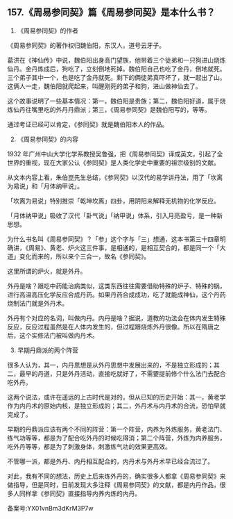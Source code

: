 ## 157.《周易参同契》篇《周易参同契》是本什么书？
1. 《周易参同契》的作者


《周易参同契》的著作权归魏伯阳，东汉人，道号云牙子。


葛洪在《神仙传》中说，魏伯阳出身高门望族，他带着三个徒弟和一只狗进山烧炼仙丹。金丹炼成后，狗吃了，立刻倒地死掉。魏伯阳自己也吃了金丹，倒地就死。三个弟子其中一个，也是吃了金丹就死。剩下的俩徒弟真吓坏了，就一起出了山。这俩人一走，魏伯阳就爬起来，叫醒刚死的弟子和狗，进山做神仙去了。


这个故事说明了一些基本情况：第一，魏伯阳是贵族；第二，魏伯阳好道，属于烧炼仙丹往嘴里吃的外丹丹鼎派；第三，《周易参同契》是魏伯阳写的，等等。


通过考证已经可以肯定，《参同契》就是魏伯阳本人的作品。


2. 《周易参同契》的内容


1932 年广州中山大学化学系教授吴鲁强，把《周易参同契》译成英文，引起了全世界的重视，现在大家公认《参同契》是人类化学史中重要的祖宗级别的文献。


从文本内容上看，朱伯崑先生总结，《参同契》以汉代的易学讲丹法，用了「坎离为易说」和「月体纳甲说」。


「坎离为易说」特别推崇「乾坤坎离」四卦，用阴阳来解释无机物的化学反应。


「月体纳甲说」吸收了汉代「卦气说」「纳甲说」体系，引入月亮盈亏，是一种新思想。


为什么书名叫《周易参同契》？「参」这个字与「三」想通，这本书第三十四章明确讲，《周易》、黄老、炉火这三件事，是相通的，是相互契合的，都是同一个「大道」变化而来的，所以来个三合一，故名《参同契》。


这里所谓的炉火，就是外丹。


外丹是啥？跟吃中药能治病类似，这类东西往往需要借助特殊的炉子、特殊的锅，进行高温高压化学反应合成丹药。如果丹药合成成功，吃了就能成神仙，这个丹药烧制法门就是外丹术。


外丹有个对应的名词，叫做内丹。内丹是啥？据说，道教的功法会在体内发生特殊反应，反应过程虽然是在人体内发生的，但过程跟烧炼外丹很像。所以在隋唐之后，这个实修法门被叫做内丹术。


3. 早期丹鼎派的两个阵营


很多人认为，其一，内丹思想是从外丹思想中发展出来的，不是独立形成的；其二，最早的丹道，只是外丹活动，直接吃就好了，不需要提前修个什么法门去配合吃外丹。


这两个说法，或许在遥远的上古时代是对的，但从已知的历史开始：其一，黄老学作为内丹术的原始内核，是独立形成的；其二，外丹术与内丹术的合流，恐怕早就完成了。


早期的丹鼎派应该有两个不同的阵营：第一个阵营，内养为外炼服务，黄老法门、练气功等等，都是为了配合吃外丹的时候吃得消；第二个阵营，外炼为内养服务，吃外丹等等，都是为了刺激身体，刺激练气功的效果更高效。


不管哪一派，都是外丹、内丹相互配合的，内丹术与外丹术早已经合流过了。


对此，我有不同的想法，历史上后来炼外丹的，确实很多人都拿《周易参同契》来做指导，但是同时，目前发现大多注释《周易参同契》的文献，都是内丹作品，很多人同样拿《参同契》直接指导内养内炼的内丹。


备案号:YX01vnBm3dKrM3P7w

